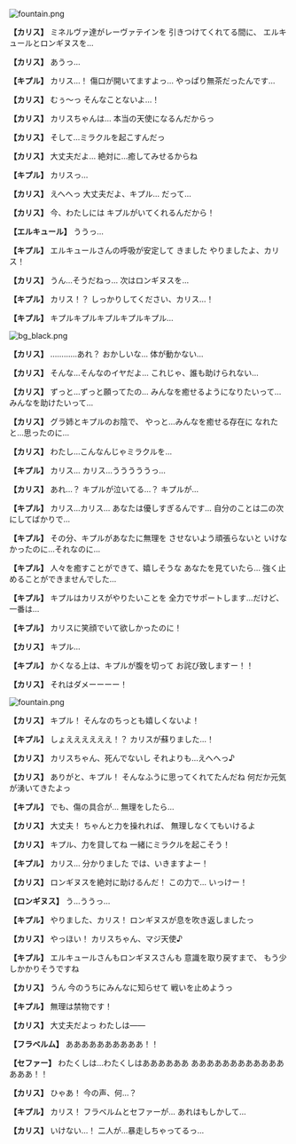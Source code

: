 
![fountain.png](../images/backgrounds/fountain.png)

**【カリス】**
ミネルヴァ達がレーヴァテインを
引きつけてくれてる間に、
エルキュールとロンギヌスを…

**【カリス】**
あうっ…

**【キプル】**
カリス…！
傷口が開いてますよっ…
やっぱり無茶だったんです…

**【カリス】**
むぅ～っ
そんなことないよ…！

**【カリス】**
カリスちゃんは…
本当の天使になるんだからっ

**【カリス】**
そして…ミラクルを起こすんだっ

**【カリス】**
大丈夫だよ…
絶対に…癒してみせるからね

**【キプル】**
カリスっ…

**【カリス】**
えへへっ
大丈夫だよ、キプル…
だって…

**【カリス】**
今、わたしには
キプルがいてくれるんだから！

**【エルキュール】**
ううっ…

**【キプル】**
エルキュールさんの呼吸が安定して
きました
やりましたよ、カリス！

**【カリス】**
うん…そうだねっ…
次はロンギヌスを…

**【キプル】**
カリス！？
しっかりしてください、カリス…！

**【キプル】**
キプルキプルキプルキプルキプル…

![bg_black.png](../images/backgrounds/bg_black.png)

**【カリス】**
…………あれ？
おかしいな…
体が動かない…

**【カリス】**
そんな…そんなのイヤだよ…
これじゃ、誰も助けられない…

**【カリス】**
ずっと…ずっと願ってたの…
みんなを癒せるようになりたいって…
みんなを助けたいって…

**【カリス】**
グラ姉とキプルのお陰で、
やっと…みんなを癒せる存在に
なれたと…思ったのに…

**【カリス】**
わたし…こんなんじゃミラクルを…

**【キプル】**
カリス…
カリス…うううううっ…

**【カリス】**
あれ…？
キプルが泣いてる…？
キプルが…

**【キプル】**
カリス…カリス…
あなたは優しすぎるんです…
自分のことは二の次にしてばかりで…

**【キプル】**
その分、キプルがあなたに無理を
させないよう頑張らないと
いけなかったのに…それなのに…

**【キプル】**
人々を癒すことができて、嬉しそうな
あなたを見ていたら…
強く止めることができませんでした…

**【キプル】**
キプルはカリスがやりたいことを
全力でサポートします…だけど、
一番は…

**【キプル】**
カリスに笑顔でいて欲しかったのに！

**【カリス】**
キプル…

**【キプル】**
かくなる上は、キプルが腹を切って
お詫び致しますー！！

**【カリス】**
それはダメーーーー！

![fountain.png](../images/backgrounds/fountain.png)

**【カリス】**
キプル！
そんなのちっとも嬉しくないよ！

**【キプル】**
しょええええええ！？
カリスが蘇りました…！

**【カリス】**
カリスちゃん、死んでないし
それよりも…えへへっ♪

**【カリス】**
ありがと、キプル！
そんなふうに思ってくれてたんだね
何だか元気が湧いてきたよっ

**【キプル】**
でも、傷の具合が…
無理をしたら…

**【カリス】**
大丈夫！
ちゃんと力を操れれば、
無理しなくてもいけるよ

**【カリス】**
キプル、力を貸してね
一緒にミラクルを起こそう！

**【キプル】**
カリス…
分かりました
では、いきますよー！

**【カリス】**
ロンギヌスを絶対に助けるんだ！
この力で…
いっけー！

**【ロンギヌス】**
う…ううっ…

**【キプル】**
やりました、カリス！
ロンギヌスが息を吹き返しましたっ

**【カリス】**
やっほい！
カリスちゃん、マジ天使♪

**【キプル】**
エルキュールさんもロンギヌスさんも
意識を取り戻すまで、
もう少しかかりそうですね

**【カリス】**
うん
今のうちにみんなに知らせて
戦いを止めようっ

**【キプル】**
無理は禁物です！

**【カリス】**
大丈夫だよっ
わたしは――

**【フラベルム】**
ああああああああああ！！

**【セファー】**
わたくしは…わたくしはああああああ
あああああああああああああああ！！

**【カリス】**
ひゃあ！
今の声、何…？

**【キプル】**
カリス！
フラベルムとセファーが…
あれはもしかして…

**【カリス】**
いけない…！
二人が…暴走しちゃってるっ…